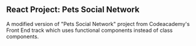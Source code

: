 ## React Project: Pets Social Network

A modified version of "Pets Social Network" project from Codeacademy's Front End track which uses functional components instead of class components. 
